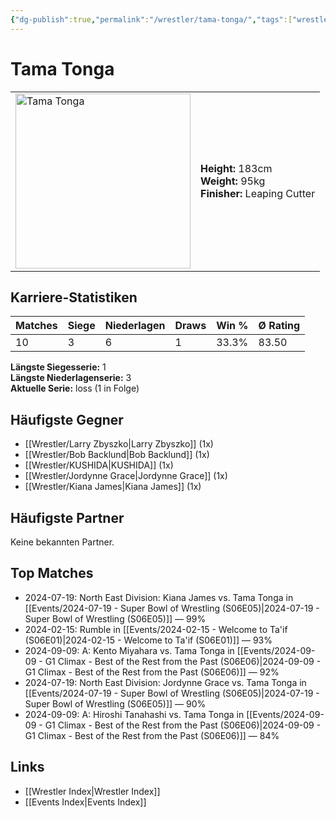 ```yaml
---
{"dg-publish":true,"permalink":"/wrestler/tama-tonga/","tags":["wrestler"],"noteIcon":"","created":"2025-08-11T09:33:21.200+02:00"}
---
```



# Tama Tonga

<table>
<tr>
<td><img src="Tama Tonga.png" width="280" alt="Tama Tonga"></td>
<td>
<b>Height:</b> 183cm<br>
<b>Weight:</b> 95kg<br>
<b>Finisher:</b> Leaping Cutter<br>
</td>
</tr>
</table>

## Karriere-Statistiken

| Matches | Siege | Niederlagen | Draws | Win % | Ø Rating |
|---------|-------|-------------|-------|-------|-----------|
| 10 | 3 | 6 | 1 | 33.3% | 83.50 |

**Längste Siegesserie:** 1<br>**Längste Niederlagenserie:** 3<br>**Aktuelle Serie:** loss (1 in Folge)


## Häufigste Gegner
- [[Wrestler/Larry Zbyszko\|Larry Zbyszko]] (1x)
- [[Wrestler/Bob Backlund\|Bob Backlund]] (1x)
- [[Wrestler/KUSHIDA\|KUSHIDA]] (1x)
- [[Wrestler/Jordynne Grace\|Jordynne Grace]] (1x)
- [[Wrestler/Kiana James\|Kiana James]] (1x)

## Häufigste Partner
Keine bekannten Partner.

## Top Matches
- 2024-07-19: North East Division: Kiana James vs. Tama Tonga in [[Events/2024-07-19 - Super Bowl of Wrestling (S06E05)\|2024-07-19 - Super Bowl of Wrestling (S06E05)]] — 99%
- 2024-02-15: Rumble in [[Events/2024-02-15 - Welcome to Ta'if (S06E01)\|2024-02-15 - Welcome to Ta'if (S06E01)]] — 93%
- 2024-09-09: A: Kento Miyahara vs. Tama Tonga in [[Events/2024-09-09 - G1 Climax - Best of the Rest from the Past (S06E06)\|2024-09-09 - G1 Climax - Best of the Rest from the Past (S06E06)]] — 92%
- 2024-07-19: North East Division: Jordynne Grace vs. Tama Tonga in [[Events/2024-07-19 - Super Bowl of Wrestling (S06E05)\|2024-07-19 - Super Bowl of Wrestling (S06E05)]] — 90%
- 2024-09-09: A: Hiroshi Tanahashi vs. Tama Tonga in [[Events/2024-09-09 - G1 Climax - Best of the Rest from the Past (S06E06)\|2024-09-09 - G1 Climax - Best of the Rest from the Past (S06E06)]] — 84%

## Links
- [[Wrestler Index\|Wrestler Index]]
- [[Events Index\|Events Index]]
